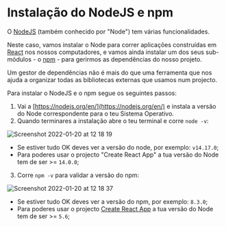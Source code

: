 # Instalação do NodeJS e npm

O [NodeJS](https://nodejs.org/en/) (também conhecido por "Node") tem várias funcionalidades.

Neste caso, vamos instalar o Node para correr aplicações construídas em [React](https://reactjs.org/) nos nossos computadores, e vamos ainda instalar um dos seus sub-módulos - o [npm](https://www.npmjs.com/) - para gerirmos as dependências do nosso projeto.

Um gestor de dependências não é mais do que uma ferramenta que nos ajuda a organizar todas as bibliotecas externas que usamos num projecto.

Para instalar o NodeJS e o npm segue os seguintes passos:
1. Vai a [https://nodejs.org/en/](https://nodejs.org/en/) e instala a versão do Node correspondente para o teu Sistema Operativo.
2. Quando terminares a instalação abre o teu terminal e corre `node -v`:

![Screenshot 2022-01-20 at 12 18 19](https://user-images.githubusercontent.com/39055313/150337367-eaa1e7f2-b542-494f-b334-ebaf0e4b3157.png)
  - Se estiver tudo OK deves ver a versão do node, por exemplo: `v14.17.0`;
  - Para poderes usar o projecto "Create React App" a tua versão do Node tem de ser >= `14.0.0`;

3. Corre `npm -v` para validar a versão do npm:

![Screenshot 2022-01-20 at 12 18 37](https://user-images.githubusercontent.com/39055313/150337392-17ee6f89-f432-42d9-9e19-c2e465890883.png)

  - Se estiver tudo OK deves ver a versão do npm, por exemplo: `8.3.0`;
  - Para poderes usar o projecto [Create React App](https://reactjs.org/docs/create-a-new-react-app.html) a tua versão do Node tem de ser >= `5.6`;
